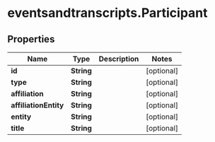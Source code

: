# eventsandtranscripts.Participant

## Properties

Name | Type | Description | Notes
------------ | ------------- | ------------- | -------------
**id** | **String** |  | [optional] 
**type** | **String** |  | [optional] 
**affiliation** | **String** |  | [optional] 
**affiliationEntity** | **String** |  | [optional] 
**entity** | **String** |  | [optional] 
**title** | **String** |  | [optional] 


